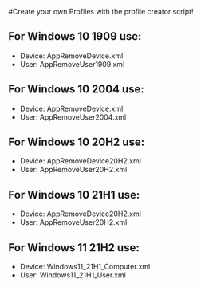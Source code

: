 #Create your own Profiles with the profile creator script! 


## For Windows 10 1909 use:
* Device: AppRemoveDevice.xml
* User: AppRemoveUser1909.xml


## For Windows 10 2004 use:
* Device: AppRemoveDevice.xml
* User: AppRemoveUser2004.xml

## For Windows 10 20H2 use:
* Device: AppRemoveDevice20H2.xml
* User: AppRemoveUser20H2.xml

## For Windows 10 21H1 use:
* Device: AppRemoveDevice20H2.xml
* User: AppRemoveUser20H2.xml

## For Windows 11 21H2 use:
* Device: Windows11_21H1_Computer.xml
* User: Windows11_21H1_User.xml
